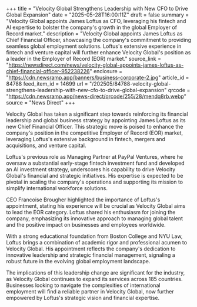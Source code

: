 +++
title = "Velocity Global Strengthens Leadership with New CFO to Drive Global Expansion"
date = "2025-05-28T16:00:11Z"
draft = false
summary = "Velocity Global appoints James Loftus as CFO, leveraging his fintech and AI expertise to bolster the company's growth in the global Employer of Record market."
description = "Velocity Global appoints James Loftus as Chief Financial Officer, showcasing the company's commitment to providing seamless global employment solutions. Loftus's extensive experience in fintech and venture capital will further enhance Velocity Global's position as a leader in the Employer of Record (EOR) market."
source_link = "https://newsdirect.com/news/velocity-global-appoints-james-loftus-as-chief-financial-officer-952238226"
enclosure = "https://cdn.newsramp.app/banners/business-corporate-2.jpg"
article_id = 84788
feed_item_id = 14699
url = "/202505/84788-velocity-global-strengthens-leadership-with-new-cfo-to-drive-global-expansion"
qrcode = "https://cdn.newsramp.app/news-direct/qrcode/255/28/mendq8rb.webp"
source = "News Direct"
+++

<p>Velocity Global has taken a significant step towards reinforcing its financial leadership and global business strategy by appointing James Loftus as its new Chief Financial Officer. This strategic move is poised to enhance the company's position in the competitive Employer of Record (EOR) market, leveraging Loftus's extensive background in fintech, mergers and acquisitions, and venture capital.</p><p>Loftus's previous role as Managing Partner at PayPal Ventures, where he oversaw a substantial early-stage fintech investment fund and developed an AI investment strategy, underscores his capability to drive Velocity Global's financial and strategic initiatives. His expertise is expected to be pivotal in scaling the company's operations and supporting its mission to simplify international workforce solutions.</p><p>CEO Francoise Brougher highlighted the importance of Loftus's appointment, stating his experience will be crucial as Velocity Global aims to lead the EOR category. Loftus shared his enthusiasm for joining the company, emphasizing its innovative approach to managing global talent and the positive impact on businesses and employees worldwide.</p><p>With a strong educational foundation from Boston College and NYU Law, Loftus brings a combination of academic rigor and professional acumen to Velocity Global. His appointment reflects the company's dedication to innovative leadership and strategic financial management, signaling a robust future in the evolving global employment landscape.</p><p>The implications of this leadership change are significant for the industry, as Velocity Global continues to expand its services across 185 countries. Businesses looking to navigate the complexities of international employment will find a reliable partner in Velocity Global, now further empowered by Loftus's strategic vision and financial expertise.</p>